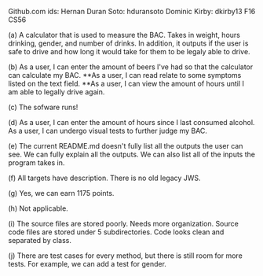 Github.com ids:
	   Hernan Duran Soto: hduransoto
	   Dominic Kirby: dkirby13
F16 CS56

(a)
     A calculator that is used to measure the BAC. Takes in weight, hours
     drinking, gender, and number of drinks. In addition, it outputs if
     the user is safe to drive and how long it would take for them to be
     legaly able to drive.

(b)
     As a user, I can enter the amount of beers I've had so that the
     calculator can calculate my BAC.
     **As a user, I can read relate to some symptoms listed on the text field.
     **As a user, I can view the amount of hours until I am able to legally
     drive again.

(c)
     The sofware runs!

(d)
     As a user, I can enter the amount of hours since I last consumed alcohol.
     As a user, I can undergo visual tests to further judge my BAC.

(e)
     The current README.md doesn't fully list all the outputs the user can see.
     We can fully explain all the outputs.
     We can also list all of the inputs the program takes in.

(f)
     All targets have description. There is no old legacy JWS.

(g)
     Yes, we can earn 1175 points.

(h)
     Not applicable.

(i)
     The source files are stored poorly. Needs more organization. Source code
     files are stored under 5 subdirectories.
     Code looks clean and separated by class.

(j)
     There are test cases for every method, but there is still room for more
     tests. For example, we can add a test for gender.